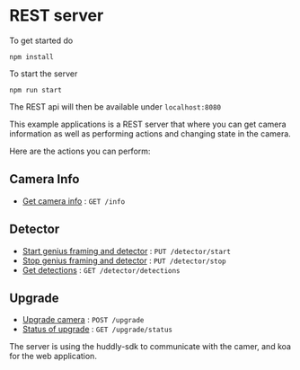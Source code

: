 # REST server

To get started do
```
npm install
```

To start the server
```
npm run start
```

The REST api will then be available under ```localhost:8080```

This example applications is a REST server that where you can get camera information as well as performing actions and changing state in the camera.

Here are the actions you can perform:

## Camera Info
* [Get camera info](rest-api/camera-info.html) : `GET /info`

## Detector
* [Start genius framing and detector](rest-api/detector-start.html) : `PUT /detector/start`
* [Stop genius framing and detector](rest-api/detector-stop-.html) : `PUT /detector/stop`
* [Get detections](rest-api/get-detections.html) : `GET /detector/detections`

## Upgrade
* [Upgrade camera](rest-api/upgrade.html) : `POST /upgrade`
* [Status of upgrade](rest-api/upgrade-status.html) : `GET /upgrade/status`

The server is using the huddly-sdk to communicate with the camer, and koa for the web application.
